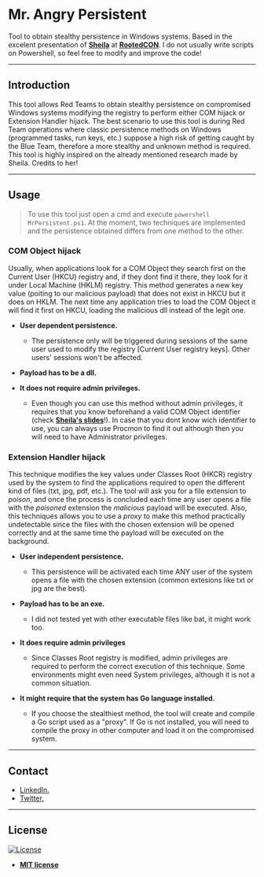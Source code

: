 
# Mr. Angry Persistent

Tool to obtain stealthy persistence in Windows systems. Based in the excelent presentation of <a href="https://es.slideshare.net/rootedcon/sheila-ayelen-berta-the-art-of-persistence-mr-windows-i-dont-wanna-go-rooted2019" target="_blank">**Sheila**</a> at <a href="https://www.rootedcon.com/inicio" target="_blank">**RootedCON**</a>.
I do not usually write scripts on Powershell, so feel free to modify and improve the code!

---

## Introduction

This tool allows Red Teams to obtain stealthy persistence on compromised Windows systems modifying the registry to perform either COM hijack or Extension Handler hijack. The best scenario to use this tool is during Red Team operations where classic persistence methods on Windows (programmed tasks, run keys, etc.) suppose a high risk of getting caught by the Blue Team, therefore a more stealthy and unknown method is required. 
This tool is highly inspired on the already mentioned research made by Sheila. Credits to her!

--- 

## Usage 

> To use this tool just open a cmd and execute `powershell MrPersistent.ps1`. At the moment, two techniques are implemented and the persistence obtained differs from one method to the other.

### COM Object hijack

Usually, when applications look for a COM Object they search first on the Current User (HKCU) registry and, if they dont find it there, they look for it under Local Machine (HKLM) registry. This method generates a new key value (poiting to our malicious payload) that does not exist in HKCU but it does on HKLM. The next time any application tries to load the COM Object it will find it first on HKCU, loading the malicious dll instead of the legit one.

- **User dependent persistence.** 
	- The persistence only will be triggered during sessions of the same user used to modify the registry [Current User registry keys]. Other users' sessions won't be affected.

- **Payload has to be a dll.** 

- **It does not require admin privileges.** 
	- Even though you can use this method without admin privileges, it requires that you know beforehand a valid COM Object identifier (check <a href="https://es.slideshare.net/rootedcon/sheila-ayelen-berta-the-art-of-persistence-mr-windows-i-dont-wanna-go-rooted2019" target="_blank">**Sheila's slides**</a>!). In case that you dont know wich identifier to use, you can always use Procmon to find it out although then you will need to have Administrator privileges.


### Extension Handler hijack

This technique modifies the key values under Classes Root (HKCR) registry used by the system to find the applications required to open the different kind of files (txt, jpg, pdf, etc.). The tool will ask you for a file extension to *poison*, and once the process is concluded each time any user opens a file with the *poisoned* extension the *malicious* payload will be executed. Also, this techniques allows you to use a *proxy* to make this method practically undetectable since the files with the chosen extension will be opened correctly and at the same time the payload will be executed on the background.


- **User independent persistence.** 
	- This persistence will be activated each time ANY user of the system opens a file with the chosen extension (common extesions like txt or jpg are the best).

- **Payload has to be an exe.** 
	- I did not tested yet with other executable files like bat, it might work too.

- **It does require admin privileges** 
	- Since Classes Root registry is modified, admin privileges are required to perform the correct execution of this technique. Some environments might even need System privileges, although it is not a common situation.

- **It might require that the system has Go language installed.**
	- If you choose the stealthiest method, the tool will create and compile a Go script used as a "proxy". If Go is not installed, you will need to compile the proxy in other computer and load it on the compromised system.

---

## Contact

- <a href="https://www.linkedin.com/in/kuroshda/">LinkedIn.</a>
- <a href="https://twitter.com/Kurro2907" target="_blank">Twitter.</a>

---

## License

[![License](http://img.shields.io/:license-mit-blue.svg?style=flat-square)](http://badges.mit-license.org)

- **[MIT license](http://opensource.org/licenses/mit-license.php)**
